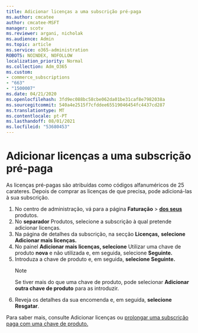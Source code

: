 ```yaml
---
title: Adicionar licenças a uma subscrição pré-paga
ms.author: cmcatee
author: cmcatee-MSFT
manager: scotv
ms.reviewer: argani, nicholak
ms.audience: Admin
ms.topic: article
ms.service: o365-administration
ROBOTS: NOINDEX, NOFOLLOW
localization_priority: Normal
ms.collection: Adm_O365
ms.custom:
- commerce_subscriptions
- "663"
- "1500007"
ms.date: 04/21/2020
ms.openlocfilehash: 3fd9ec088bc58cbe062da01be31caf8e7982038a
ms.sourcegitcommit: 540a4e2515f7cfddee65519046454fc4437cd287
ms.translationtype: MT
ms.contentlocale: pt-PT
ms.lasthandoff: 08/01/2021
ms.locfileid: "53680453"
---
```

# <a name="add-seats-to-a-prepaid-subscription"></a>Adicionar licenças a uma subscrição pré-paga

As licenças pré-pagas são atribuídas como códigos alfanuméricos de 25 carateres. Depois de comprar as licenças de que precisa, pode adicioná-las à sua subscrição.

1. No centro de administração, vá para a página **Faturação**  >  **[dos seus](https://go.microsoft.com/fwlink/p/?linkid=842054)** produtos.
2. No **separador** Produtos, selecione a subscrição à qual pretende adicionar licenças.
3. Na página de detalhes da subscrição, na secção **Licenças,** **selecione Adicionar mais licenças.**
4. No painel **Adicionar mais licenças, selecione** Utilizar uma chave de produto **nova** e não utilizada e, em seguida, selecione **Seguinte.**
5. Introduza a chave de produto e, em seguida, **selecione Seguinte.**
    > [!NOTE]
    > Se tiver mais do que uma chave de produto, pode selecionar **Adicionar outra chave de produto** para as introduzir.
6. Reveja os detalhes da sua encomenda e, em seguida, **selecione Resgatar**.

Para saber mais, consulte Adicionar licenças ou [prolongar uma subscrição paga com uma chave de produto.](https://docs.microsoft.com/microsoft-365/commerce/licenses/add-licenses-using-product-key)